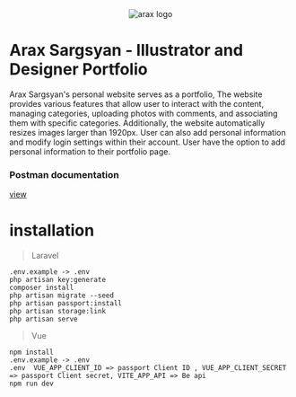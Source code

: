 <div align="center">
  <img src="https://files.catbox.moe/mhfce3.jpg" alt="arax logo">
</div>

# Arax Sargsyan - Illustrator and Designer Portfolio

Arax Sargsyan's personal website serves as a portfolio,
The website provides various features that allow user to interact with the content, managing categories, uploading photos with comments, and associating them with specific categories. Additionally, the website automatically resizes images larger than 1920px.
User can also add personal information and modify login settings within their account.
User have the option to add personal information to their portfolio page.

### Postman documentation

[view](https://documenter.getpostman.com/view/12599375/2s93z5AQPz)

# installation

> Laravel

```
.env.example -> .env
php artisan key:generate
composer install
php artisan migrate --seed
php artisan passport:install
php artisan storage:link 
php artisan serve
```

> Vue

```
npm install
.env.example -> .env
.env  VUE_APP_CLIENT_ID => passport Client ID , VUE_APP_CLIENT_SECRET => passport Client secret, VITE_APP_API => Be api
npm run dev 
```
